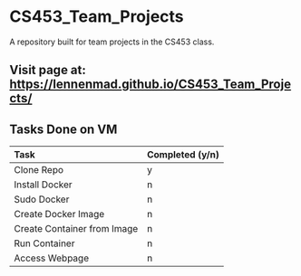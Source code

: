 # CS453_Team_Projects
A repository built for team projects in the CS453 class.

Visit page at: https://lennenmad.github.io/CS453_Team_Projects/
---
## Tasks Done on VM
| Task | Completed (y/n) |
| :--- | :--- |
| Clone Repo | y |
| Install Docker | n |
| Sudo Docker | n |
| Create Docker Image | n |
| Create Container from Image | n |
| Run Container | n |
| Access Webpage | n |
